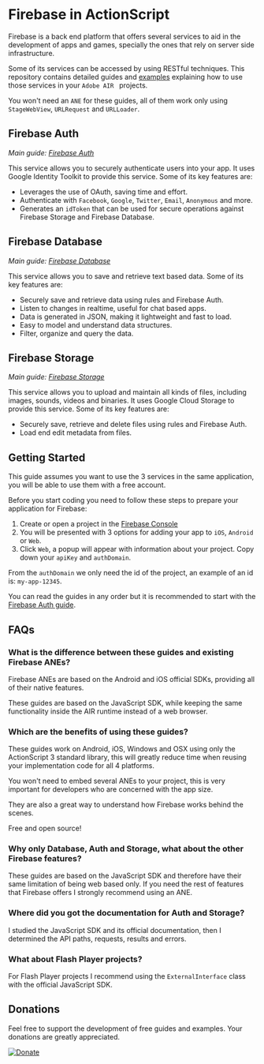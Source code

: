 # Firebase in ActionScript

Firebase is a back end platform that offers several services to aid in the development of apps and games, specially the ones that rely on server side infrastructure.

Some of its services can be accessed by using RESTful techniques. This repository contains detailed guides and [examples](./examples) explaining how to use those services in your `Adobe AIR ` projects.

You won't need an `ANE` for these guides, all of them work only using `StageWebView`, `URLRequest` and `URLLoader`.

## Firebase Auth
*Main guide: [Firebase Auth](./auth)*

This service allows you to securely authenticate users into your app. It uses Google Identity Toolkit to provide this service. Some of its key features are:

* Leverages the use of OAuth, saving time and effort.
* Authenticate with `Facebook`, `Google`, `Twitter`, `Email`, `Anonymous` and more.
* Generates an `idToken` that can be used for secure operations against Firebase Storage and Firebase Database.

## Firebase Database
*Main guide: [Firebase Database](./database)*

This service allows you to save and retrieve text based data. Some of its key features are:

* Securely save and retrieve data using rules and Firebase Auth.
* Listen to changes in realtime, useful for chat based apps.
* Data is generated in JSON, making it lightweight and fast to load.
* Easy to model and understand data structures.
* Filter, organize and query the data.

## Firebase Storage
*Main guide: [Firebase Storage](./storage)*

This service allows you to upload and maintain all kinds of files, including images, sounds, videos and binaries. It uses Google Cloud Storage to provide this service. Some of its key features are:

* Securely save, retrieve and delete files using rules and Firebase Auth.
* Load end edit metadata from files.

## Getting Started

This guide assumes you want to use the 3 services in the same application, you will be able to use them with a free account.

Before you start coding you need to follow these steps to prepare your application for Firebase:

1. Create or open a project in the [Firebase Console](https://firebase.google.com)
2. You will be presented with 3 options for adding your app to `iOS`, `Android` or `Web`.
3. Click `Web`, a popup will appear with information about your project. Copy down your `apiKey` and `authDomain`.

From the `authDomain` we only need the id of the project, an example of an id is: `my-app-12345`.

You can read the guides in any order but it is recommended to start with the [Firebase Auth guide](./auth).

## FAQs

### **What is the difference between these guides and existing Firebase ANEs?**

Firebase ANEs are based on the Android and iOS official SDKs, providing all of their native features.

These guides are based on the JavaScript SDK, while keeping the same functionality inside the AIR runtime instead of a web browser.

### **Which are the benefits of using these guides?**

These guides work on Android, iOS, Windows and OSX using only the ActionScript 3 standard library, this will greatly reduce time when reusing your implementation code for all 4 platforms.

You won't need to embed several ANEs to your project, this is very important for developers who are concerned with the app size.

They are also a great way to understand how Firebase works behind the scenes.

Free and open source!

### **Why only Database, Auth and Storage, what about the other Firebase features?**

These guides are based on the JavaScript SDK and therefore have their same limitation of being web based only. If you need the rest of features that Firebase offers I strongly recommend using an ANE.

### **Where did you got the documentation for Auth and Storage?**

I studied the JavaScript SDK and its official documentation, then I determined the API paths, requests, results and errors. 

### **What about Flash Player projects?**

For Flash Player projects I recommend using the `ExternalInterface` class with the official JavaScript SDK.

## Donations

Feel free to support the development of free guides and examples. Your donations are greatly appreciated.

[![Donate](https://www.paypalobjects.com/en_US/i/btn/btn_donate_LG.gif)](https://www.paypal.com/cgi-bin/webscr?cmd=_s-xclick&hosted_button_id=MQPLL355ZAKXW)